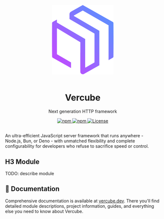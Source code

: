 <div align="center">
  <a href="https://vercube.dev/"><img src="https://github.com/OskarLebuda/vue-lazy-hydration/raw/main/.github/assets/logo.png?raw=true" alt="Vite logo" width="200"></a>
  <br>
  <br>

  # Vercube
  
  Next generation HTTP framework
  
  <a href="https://www.npmjs.com/package/@vercube/h3">
    <img src="https://img.shields.io/npm/v/%40vercube%2Fh3?style=for-the-badge&logo=npm&color=%23767eff" alt="npm"/>
  </a>
  <a href="https://www.npmjs.com/package/@vercube/h3">
    <img src="https://img.shields.io/npm/dm/%40vercube%2Fh3?style=for-the-badge&logo=npm&color=%23767eff" alt="npm"/>
  </a>
  <a href="https://github.com/vercube/vercube/blob/main/LICENSE" target="_blank">
    <img src="https://img.shields.io/npm/l/%40vercube%2Fdi?style=for-the-badge&color=%23767eff" alt="License"/>
  </a>
  <br/>
  <br/>
</div>

An ultra-efficient JavaScript server framework that runs anywhere - Node.js, Bun, or Deno - with unmatched flexibility and complete configurability for developers who refuse to sacrifice speed or control.

## <a name="module">H3 Module</a>
TODO: describe module


## <a name="documentation">📖 Documentation</a>
Comprehensive documentation is available at [vercube.dev](https://vercube.dev). There you'll find detailed module descriptions, project information, guides, and everything else you need to know about Vercube.